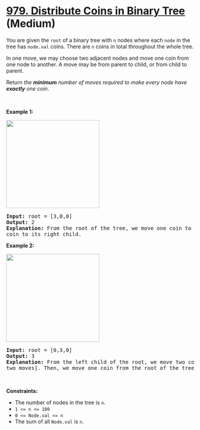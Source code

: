 # [979. Distribute Coins in Binary Tree][link] (Medium)

[link]: https://leetcode.com/problems/distribute-coins-in-binary-tree/

<p>You are given the <code>root</code> of a binary tree with <code>n</code> nodes where each
<code>node</code> in the tree has <code>node.val</code> coins. There are <code>n</code> coins in
total throughout the whole tree.</p>

<p>In one move, we may choose two adjacent nodes and move one coin from one node to another. A move
may be from parent to child, or from child to parent.</p>

<p>Return <em>the <strong>minimum</strong> number of moves required to make every node have
<strong>exactly</strong> one coin</em>.</p>

<p>&nbsp;</p>
<p><strong class="example">Example 1:</strong></p>
<img alt="" src="https://assets.leetcode.com/uploads/2019/01/18/tree1.png" style="width: 250px;
height: 236px;" />
<pre>
<strong>Input:</strong> root = [3,0,0]
<strong>Output:</strong> 2
<strong>Explanation: </strong>From the root of the tree, we move one coin to its left child, and one
coin to its right child.
</pre>

<p><strong class="example">Example 2:</strong></p>
<img alt="" src="https://assets.leetcode.com/uploads/2019/01/18/tree2.png" style="width: 250px;
height: 236px;" />
<pre>
<strong>Input:</strong> root = [0,3,0]
<strong>Output:</strong> 3
<strong>Explanation: </strong>From the left child of the root, we move two coins to the root [taking
two moves]. Then, we move one coin from the root of the tree to the right child.
</pre>

<p>&nbsp;</p>
<p><strong>Constraints:</strong></p>

<ul>
	<li>The number of nodes in the tree is <code>n</code>.</li>
	<li><code>1 &lt;= n &lt;= 100</code></li>
	<li><code>0 &lt;= Node.val &lt;= n</code></li>
	<li>The sum of all <code>Node.val</code> is <code>n</code>.</li>
</ul>
